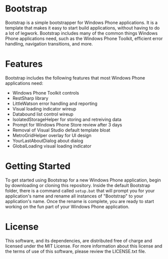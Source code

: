 Bootstrap
=========

Bootstrap is a simple bootstrapper for Windows Phone applications. It is a template that makes it easy to start build applications, without having to do a lot of legwork. Bootstrap includes many of the common things Windows Phone applications need, such as the Windows Phone Toolkit, efficient error handling, navigation transitions, and more.


Features
========

Bootstrap includes the following features that most Windows Phone applications need:

* Windows Phone Toolkit controls
* RestSharp library
* LittleWatson error handling and reporting
* Visual loading indicator wireup
* Databound list control wireup
* IsolatedStorageHelper for storing and retreiving data
* Prompt for Windows Phone Store review after 3 days
* Removal of Visual Studio default template bloat
* MetroGridHelper overlay for UI design
* YourLastAboutDialog about dialog
* GlobalLoading visual loading indicator


Getting Started
===============

To get started using Bootstrap for a new Windows Phone application, begin by downloading or cloning this repository. Inside the default Bootstrap folder, there is a command called `setup.bat` that will prompt you for your application's name and rename all instances of "Bootstrap" to your application's name. Once the rename is complete, you are ready to start working on the fun part of your Windows Phone application.


License
=======

This software, and its dependencies, are distributed free of charge and licensed under the MIT License. For more information about this license and the terms of use of this software, please review the LICENSE.txt file.
